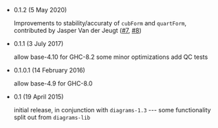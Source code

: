* 0.1.2 (5 May 2020)

  Improvements to stability/accuraty of `cubForm` and
  `quartForm`, contributed by Jasper Van der Jeugt
  ([#7](https://github.com/diagrams/diagrams-solve/pull/7), [#8](https://github.com/diagrams/diagrams-solve/pull/8))

* 0.1.1 (3 July 2017)

  allow base-4.10 for GHC-8.2
  some minor optimizations
  add QC tests

* 0.1.0.1 (14 February 2016)

  allow base-4.9 for GHC-8.0

* 0.1 (19 April 2015)

  initial release, in conjunction with `diagrams-1.3` --- some
  functionality split out from `diagrams-lib`
